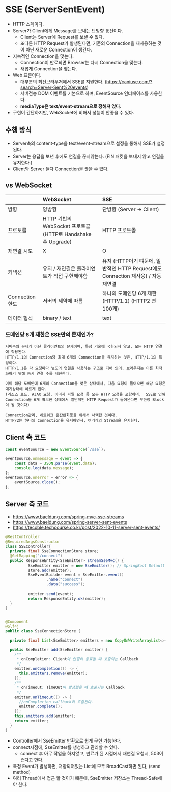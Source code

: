 # SSE (ServerSentEvent)
- HTTP 스펙이다.
- Server가 Client에게 Message를 보내는 단방향 통신이다.
  - Client는 Server에 Request를 보낼 수 없다.
  - 또다른 HTTP Request가 발생된다면, 기존의 Connection을 재사용하는 것이 아닌 새로운 Connection이 생긴다.
- 지속적인 Connection을 맺는다.
  - Connection이 만료되면 Browser는 다시 Connection을 맺는다.
  - 새롭게 Connection을 맺는다.
- Web 표준이다.
    - 대부분의 최신브라우저에서 SSE를 지원한다. (https://caniuse.com/?search=Server-Sent%20events)
    - 서버전송 DOM 이벤트를 기본으로 하며, EventSource 인터페이스를 사용한다.
    - **mediaType은 text/event-stream으로 정해져 있다.**
- 구현이 간단하지만, WebSocket에 비해서 성능이 안좋을 수 있다.

## 수행 방식
- Server측의 content-type을 text/event-stream으로 설정을 통해서 SSE가 설정된다.
- Server는 응답을 보낸 후에도 연결을 끊지않는다. (FIN 패킷을 보내지 않고 연결을 유지한다.)
- Client와 Server 둘다 Connection을 끊을 수 있다.

## vs WebSocket
|               | WebSocket                                           | SSE                                                         |
|:--------------|:----------------------------------------------------|:------------------------------------------------------------|
| 방향            | 양방향                                                 | 단방향 (Server -> Client)                                      
| 프로토콜          | HTTP 기반의 WebSocket 프로토콜 (HTTP로 Handshake 후 Upgrade) | HTTP 프로토콜                                                   |               
| 재연결 시도        | X                                                   | O                                                           |
| 커넥션           | 유지  / 재연결은 클라이언트가 직접 구현해야함                          | 유지 (HTTP이기 떄문에, 일반적인 HTTP Request에도 Connection 재사용) / 자동재연결 |
| Connection 한도 | 서버의 제약에 따름                                          | 하나의 도메인당 6개 제한 (HTTP/1.1)   (HTTP2 면 100개)                  |
| 데이터 형식        | binary / text                                       | text                                                        |

### 도메인당 6개 제한은 SSE만의 문제인가?
```text
서버측의 문제가 아닌 클라이언트의 문제이며, 특정 기술에 국한되지 않고, 모든 HTTP 연결에 적용된다.
HTTP/1.1의 Connection당 최대 6개의 Connection을 유지하는 것은, HTTP/1.1의 특성이다.
HTTP/1.1은 각 요청마다 별도의 연결을 사용하는 구조로 되어 있어, 브라우저는 이를 최적화하기 위해 동시 연결 수를 제한한다.

이미 해당 도메인에 6개의 Connection을 맺은 상태에서, 다음 요청이 들어오면 해당 요청은 대기상태에 이르게 된다.
(리소스 로드, AJAX 요청, 이미지 파일 요청 등 모든 HTTP 요청을 포함하며,  SSE로 인해 Connection을 6개 확보한 상태에서 일반적인 HTTP Request가 들어온다면 무한정 Block이 될 것이다)

Connection관리, 네트워크 혼잡완화등을 위해서 채택한 것이다.
HTTP/2는 하나의 Connection을 유지하면서, 여러개의 Stream을 유지한다.
```
## Client 측 코드
```javascript
const eventSource = new EventSource(`/sse`);

eventSource.onmessage = event => {
	const data = JSON.parse(event.data);
	console.log(data.message);
};
eventSource.onerror = error => {
	eventSource.close();
};
```

## Server 측 코드
- https://www.baeldung.com/spring-mvc-sse-streams
- https://www.baeldung.com/spring-server-sent-events
- https://tecoble.techcourse.co.kr/post/2022-10-11-server-sent-events/
```java
@RestController
@RequiredArgsConstructor
class SSEController{
  private final SseConnectionStore store;
  @GetMapping("/connect")
  public ResponseEntity<SseEmitter> streamSseMvc() {
          SseEmitter emitter = new SseEmitter(); // SpringBoot Default 만료시간 30초
          store.add(emitter);
          SseEventBuilder event = SseEmitter.event()
                  .name("connect")
                  .data("success");
          
          emitter.send(event);
          return ResponseEntity.ok(emitter);
  }
}


@Component
@Slf4j
public class SseConnectionStore {

  private final List<SseEmitter> emitters = new CopyOnWriteArrayList<>();

  public SseEmitter add(SseEmitter emitter) {
    /**
     * onCompletion: Client와 연결이 종료될 때 호출되는 Callback
     */
    emitter.onCompletion(() -> {
      this.emitters.remove(emitter);    
    });
    /**
     * onTimeout: TimeOut이 발생했을 떄 호출되는 Callback
     */
    emitter.onTimeout(() -> {
      //onCompletion callback이 호출된다.
      emitter.complete();
    });
    this.emitters.add(emitter);
    return emitter;
  }
}
```
- Controller에서 SseEmitter 반환으로 쉽게 구현 가능하다.
- connect시점에, SseEmitter를 생성하고 관리할 수 있다.
  - connect 후 아무 작업을 하지않고, 만료가 된 시점에서 재연결 요청시, 503이 뜬다고 한다.
- 특정 Event가 발생하면, 저장되어있는 List에 모두 BroadCast하면 된다, (send method)
- 여러 Thread에서 접근 할 것이기 떄문에, SseEmitter 저장소는 Thread-Safe해야 한다.